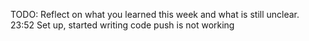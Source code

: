 TODO: Reflect on what you learned this week and what is still unclear.
23:52 Set up, started writing code
push is not working